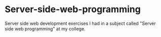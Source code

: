 # Server-side-web-programming
Server side web development exercises I had in a subject called "Server side web programming" at my college.
